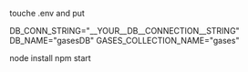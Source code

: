 touche .env 
and put 

DB_CONN_STRING="__YOUR__DB__CONNECTION__STRING"
DB_NAME="gasesDB" 
GASES_COLLECTION_NAME="gases"

node install
npm start
